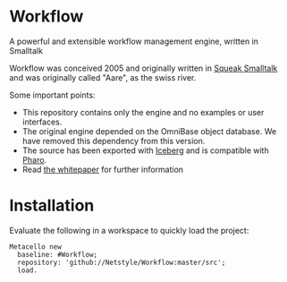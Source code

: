 # Workflow
A powerful and extensible workflow management engine, written in Smalltalk

Workflow was conceived 2005 and originally written in [Squeak Smalltalk](http://squeak.org) and was originally called "Aare", as the swiss river.

Some important points:
- This repository contains only the engine and no examples or user interfaces.
- The original engine depended on the OmniBase object database. We have removed this dependency from this version.
- The source has been exported with [Iceberg](https://github.com/pharo-vcs/iceberg) and is compatible with [Pharo](http://pharo.org).
- Read [the whitepaper](https://github.com/Netstyle/Workflow/blob/master/Workflow-whitepaper.pdf) for further information

# Installation
Evaluate the following in a workspace to quickly load the project:

```smalltalk
Metacello new
  baseline: #Workflow;
  repository: 'github://Netstyle/Workflow:master/src';
  load.
```
